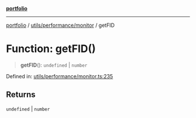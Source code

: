 [**portfolio**](../../../../README.md)

***

[portfolio](../../../../modules.md) / [utils/performance/monitor](../README.md) / getFID

# Function: getFID()

> **getFID**(): `undefined` \| `number`

Defined in: [utils/performance/monitor.ts:235](https://github.com/tnorlund/Portfolio/blob/3f625b839ff70865cd07f7d556932996f332a69d/portfolio/utils/performance/monitor.ts#L235)

## Returns

`undefined` \| `number`
